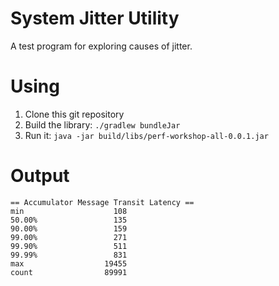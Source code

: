 System Jitter Utility
=====================

A test program for exploring causes of jitter.


Using
=====

1. Clone this git repository
2. Build the library: `./gradlew bundleJar`
3. Run it: `java -jar build/libs/perf-workshop-all-0.0.1.jar`


Output
======

    == Accumulator Message Transit Latency ==
    min                    108
    50.00%                 135
    90.00%                 159
    99.00%                 271
    99.90%                 511
    99.99%                 831
    max                  19455
    count                89991
